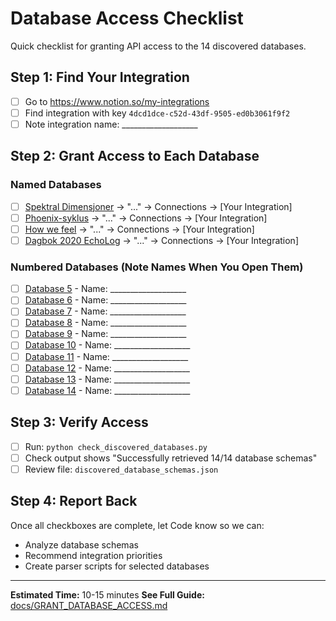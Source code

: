 # Database Access Checklist

Quick checklist for granting API access to the 14 discovered databases.

## Step 1: Find Your Integration
- [ ] Go to https://www.notion.so/my-integrations
- [ ] Find integration with key `4dcd1dce-c52d-43df-9505-ed0b3061f9f2`
- [ ] Note integration name: ___________________

## Step 2: Grant Access to Each Database

### Named Databases
- [ ] [Spektral Dimensjoner](https://www.notion.so/Spektral-Dimensjoner-1d48fec9293180929092f2553a9f85aa) → "..." → Connections → [Your Integration]
- [ ] [Phoenix-syklus](https://www.notion.so/Phoenix-syklus-1d48fec92931807b9e27c445b9840539) → "..." → Connections → [Your Integration]
- [ ] [How we feel](https://www.notion.so/How-we-feel-1d48fec9293180b393c5c62a002280d0) → "..." → Connections → [Your Integration]
- [ ] [Dagbok 2020 EchoLog](https://www.notion.so/Dagbok-2020-EchoLog-1db8fec9293180caa349fbe34ba1097e) → "..." → Connections → [Your Integration]

### Numbered Databases (Note Names When You Open Them)
- [ ] [Database 5](https://www.notion.so/1dd8fec9293180298d8bd2c5d5330563) - Name: ___________________
- [ ] [Database 6](https://www.notion.so/1dd8fec92931808ebc38ce8fc988b1a0) - Name: ___________________
- [ ] [Database 7](https://www.notion.so/1dd8fec929318061be62facd8439da53) - Name: ___________________
- [ ] [Database 8](https://www.notion.so/1e68fec9293180ba9264dd5dafbf53b6) - Name: ___________________
- [ ] [Database 9](https://www.notion.so/1e68fec929318052afe2fe6ee282108e) - Name: ___________________
- [ ] [Database 10](https://www.notion.so/1e68fec929318069bd61e2a8f22221f7) - Name: ___________________
- [ ] [Database 11](https://www.notion.so/28e8fec9293180cbaa57d99549147b97) - Name: ___________________
- [ ] [Database 12](https://www.notion.so/28e8fec929318056a2dcc2bb28fd166d) - Name: ___________________
- [ ] [Database 13](https://www.notion.so/8b18dd1769ab48a6a70ec38b74e5140f) - Name: ___________________
- [ ] [Database 14](https://www.notion.so/2988fec9293180509658e93447b3b259) - Name: ___________________

## Step 3: Verify Access
- [ ] Run: `python check_discovered_databases.py`
- [ ] Check output shows "Successfully retrieved 14/14 database schemas"
- [ ] Review file: `discovered_database_schemas.json`

## Step 4: Report Back
Once all checkboxes are complete, let Code know so we can:
- Analyze database schemas
- Recommend integration priorities
- Create parser scripts for selected databases

---

**Estimated Time:** 10-15 minutes
**See Full Guide:** [docs/GRANT_DATABASE_ACCESS.md](docs/GRANT_DATABASE_ACCESS.md)
